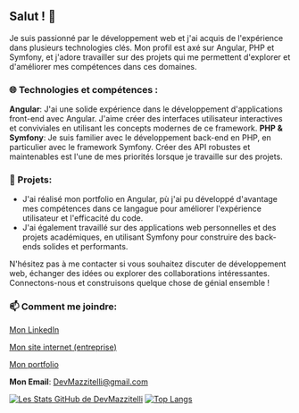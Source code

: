 ## Salut ! 👋
Je suis passionné par le développement web et j'ai acquis de l'expérience dans plusieurs technologies clés. Mon profil est axé sur Angular, PHP et Symfony, et j'adore travailler sur des projets qui me permettent d'explorer et d'améliorer mes compétences dans ces domaines.

### 🌐 Technologies et compétences :

**Angular**: J'ai une solide expérience dans le développement d'applications front-end avec Angular. J'aime créer des interfaces utilisateur interactives et conviviales en utilisant les concepts modernes de ce framework.
**PHP & Symfony**: Je suis familier avec le développement back-end en PHP, en particulier avec le framework Symfony. Créer des API robustes et maintenables est l'une de mes priorités lorsque je travaille sur des projets.

### 🚀 Projets:
- J'ai réalisé mon portfolio en Angular, pù j'ai pu développé d'avantage mes compétences dans ce langague pour améliorer l'expérience utilisateur et l'efficacité du code.
- J'ai également travaillé sur des applications web personnelles et des projets académiques, en utilisant Symfony pour construire des back-ends solides et performants.

N'hésitez pas à me contacter si vous souhaitez discuter de développement web, échanger des idées ou explorer des collaborations intéressantes. Connectons-nous et construisons quelque chose de génial ensemble !

### 📫 Comment me joindre:
[Mon LinkedIn](https://www.linkedin.com/in/ryan-mazzitelli-907716262/)

[Mon site internet (entreprise)](https://uniik.fr/)

[Mon portfolio](https://ryan-mazzitelli.fr/)

**Mon Email**: DevMazzitelli@gmail.com

[![Les Stats GitHub de DevMazzitelli](https://github-readme-stats.vercel.app/api?username=DevMazzitelli)](https://github.com/anuraghazra/github-readme-stats)
[![Top Langs](https://github-readme-stats.vercel.app/api/top-langs/?username=DevMazzitelli)](https://github.com/anuraghazra/github-readme-stats)
